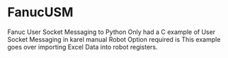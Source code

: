 # FanucUSM
Fanuc User Socket Messaging to Python
Only had a C example of User Socket Messaging in karel manual 
Robot Option required is 
This example goes over importing Excel Data into robot registers.
